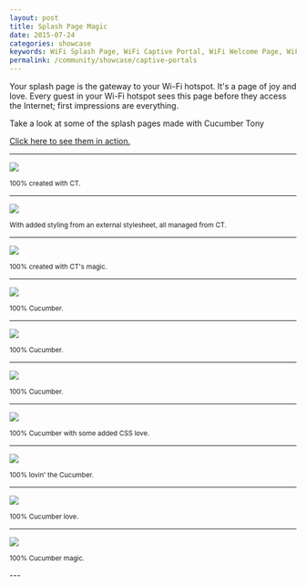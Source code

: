 ```yaml
---
layout: post
title: Splash Page Magic
date: 2015-07-24
categories: showcase
keywords: WiFi Splash Page, WiFi Captive Portal, WiFi Welcome Page, WiFi Splash page html5, WiFi splash page example, wifi splash page template
permalink: /community/showcase/captive-portals
---
```


Your splash page is the gateway to your Wi-Fi hotspot. It's a page of joy and love. Every guest in your Wi-Fi hotspot sees this page before they access the Internet; first impressions are everything.

Take a look at some of the splash pages made with Cucumber Tony

<a href="/community/showcase/splash-pages-in-action"> Click here to see them in action.</a>

<hr>

<div class="text-center">
  <img src="/images/community/splash-pages/benito.png">
  <p><small>100% created with CT.</small></p>
</div>

<hr>

<div class="text-center">
  <img src="/images/community/splash-pages/boxpark.png">
  <p><small>With added styling from an external stylesheet, all managed from CT.</small></p>
</div>

<hr>

<div class="text-center">
  <img src="/images/community/splash-pages/chifafa.png">
  <p><small>100% created with CT's magic.</small></p>
</div>

<hr>

<div class="text-center">
  <img src="/images/community/splash-pages/derby.png">
  <p><small>100% Cucumber.</small></p>
</div>

<hr>

<div class="text-center">
  <img src="/images/community/splash-pages/grill.png">
  <p><small>100% Cucumber.</small></p>
</div>

<hr>

<div class="text-center">
  <img src="/images/community/splash-pages/harbour.png">
  <p><small>100% Cucumber.</small></p>
</div>

<hr>

<div class="text-center">
  <img src="/images/community/splash-pages/holo.png">
  <p><small>100% Cucumber with some added CSS love.</small></p>
</div>

<hr>

<div class="text-center">
  <img src="/images/community/splash-pages/marlowe.png">
  <p><small>100% lovin' the Cucumber.</small></p>
</div>

<hr>

<div class="text-center">
  <img src="/images/community/splash-pages/mocha.png">
  <p><small>100% Cucumber love.</small></p>
</div>

<hr>

<div class="text-center">
  <img src="/images/community/splash-pages/snocastle.png">
  <p><small>100% Cucumber magic.</small></p>
</div>
---
